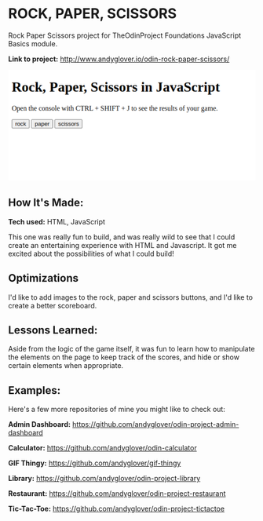 # ROCK, PAPER, SCISSORS
Rock Paper Scissors project for TheOdinProject Foundations JavaScript Basics module.

**Link to project:** http://www.andyglover.io/odin-rock-paper-scissors/

![Thumbnail](./img/project-screenshot.png "screenshot of andyglover.dev")

## How It's Made:

**Tech used:** HTML, JavaScript

This one was really fun to build, and was really wild to see that I could create an entertaining experience with HTML and Javascript. It got me excited about the possibilities of what I could build!

## Optimizations

I'd like to add images to the rock, paper and scissors buttons, and I'd like to create a better scoreboard.

## Lessons Learned:

Aside from the logic of the game itself, it was fun to learn how to manipulate the elements on the page to keep track of the scores, and hide or show certain elements when appropriate.

## Examples:
Here's a few more repositories of mine you might like to check out:

**Admin Dashboard:** https://github.com/andyglover/odin-project-admin-dashboard

**Calculator:** https://github.com/andyglover/odin-calculator

**GIF Thingy:** https://github.com/andyglover/gif-thingy

**Library:** https://github.com/andyglover/odin-project-library

**Restaurant:** https://github.com/andyglover/odin-project-restaurant

**Tic-Tac-Toe:** https://github.com/andyglover/odin-project-tictactoe